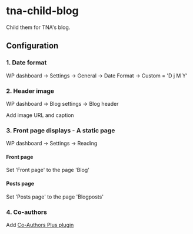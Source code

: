 # tna-child-blog

Child them for TNA's blog.

## Configuration

### 1. Date format

WP dashboard -> Settings -> General -> Date Format -> Custom = 'D j M Y'

### 2. Header image

WP dashboard -> Blog settings -> Blog header

Add image URL and caption

### 3. Front page displays - A static page

WP dashboard -> Settings -> Reading

#### Front page

Set 'Front page' to the page 'Blog'

#### Posts page

Set 'Posts page' to the page 'Blogposts'

### 4. Co-authors

Add [Co-Authors Plus plugin](https://en-gb.wordpress.org/plugins/co-authors-plus/)


